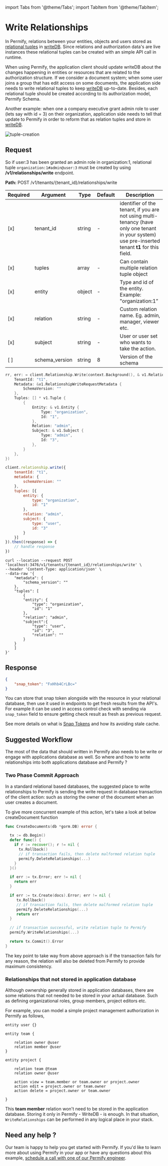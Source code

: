 import Tabs from '@theme/Tabs';
import TabItem from '@theme/TabItem';

# Write Relationships

In Permify, relations between your entities, objects and users stored as [relational tuples] in [writeDB]. Since relations and authorization data's are live instances these relational tuples can be created with an simple API call in runtime. 

When using Permify, the application client should update writeDB about the changes happening in entities or resources that are related to the authorization structure. If we consider a document system; when some user joins a group that has edit access on some documents, the application side needs to write relational tuples to keep [writeDB] up-to-date. Besides, each relational tuple should be created according to its authorization model, Permify Schema.

Another example: when one a company executive grant admin role to user (lets say with id = 3) on their organization, application side needs to tell that update to Permify in order to reform that as relation tuples and store in [writeDB].

![tuple-creation](https://user-images.githubusercontent.com/34595361/186637488-30838a3b-849a-4859-ae4f-d664137bb6ba.png)

[relational tuples]: ../../getting-started/sync-data
[writeDB]: ../../getting-started/sync-data#where-relational-tuples-used

## Request

So if user:3 has been granted an admin role in organization:1, relational tuple `organization:1#admin@user:3` must be created by using **/v1/relationships/write** endpoint.

**Path:** POST /v1/tenants/{tenant_id}/relationships/write

| Required | Argument | Type | Default | Description |
|----------|-------------------|--------|---------|-------------|
| [x]   | tenant_id | string | - | identifier of the tenant, if you are not using multi-tenancy (have only one tenant in your system) use pre-inserted tenant **t1** for this field. 
| [x]   | tuples | array | - | Can contain multiple relation tuple object|
| [x]   | entity | object | - | Type and id of the entity. Example: "organization:1”|
| [x]   | relation | string | - | Custom relation name. Eg. admin, manager, viewer etc.|
| [x]   | subject | string | - | User or user set who wants to take the action. |
| [ ]   | schema_version | string | 8 | Version of the schema |


<Tabs>
<TabItem value="go" label="Go">

```go
rr, err: = client.Relationship.Write(context.Background(), & v1.RelationshipWriteRequest {
    TenantId: "t1",
    Metadata: &v1.RelationshipWriteRequestMetadata {
        SchemaVersion: ""
    },
    Tuples: [] * v1.Tuple {
        {
            Entity: & v1.Entity {
                Type: "organization",
                Id: "1",
            },
            Relation: "admin",
            Subject: & v1.Subject {
                Type: "admin",
                Id: "3",
            },
        }
    },
})
```

</TabItem>

<TabItem value="node" label="Node">

```javascript
client.relationship.write({
    tenantId: "t1",
    metadata: {
        schemaVersion: ""
    },
    tuples: [{
        entity: {
            type: "organization",
            id: "1"
        },
        relation: "admin",
        subject: {
            type: "user",
            id: "3"
        }
    }]
}).then((response) => {
    // handle response
})
```

</TabItem>
<TabItem value="curl" label="cURL">

```curl
curl --location --request POST 'localhost:3476/v1/tenants/{tenant_id}/relationships/write' \
--header 'Content-Type: application/json' \
--data-raw '{
    "metadata": {
        "schema_version": ""
    },
    "tuples": [
        {
        "entity": {
            "type": "organization",
            "id": "1"
        },
        "relation": "admin",
        "subject":{
            "type": "user",
            "id": "3",
            "relation": ""
        }
    }
    ]
}'
```
</TabItem>
</Tabs>

## Response

```json
{
    "snap_token": "FxHhb4CrLBc="
}
```

You can store that snap token alongside with the resource in your relational database, then use it used in endpoints to get fresh results from the API's. For example it can be used in access control check with sending via `snap_token` field to ensure getting check result as fresh as previous request.

See more details on what is [Snap Tokens](/docs/reference/snap-tokens) and how its avoiding stale cache.

## Suggested Workflow 

The most of the data that should written in Permify also needs to be write or engage with applications database as well. So where and how to write relationships into both applications database and Permify ?

### Two Phase Commit Approach
In a standard relational based databases, the suggested place to write relationships to Permify is sending the write request in database transaction of the client action: such as storing the owner of the document when an user creates a document.

To give more concurrent example of this action, let's take a look at below createDocument function 

```go
func CreateDocuments(db *gorm.DB) error {

  tx := db.Begin()
  defer func() {
    if r := recover(); r != nil {
      tx.Rollback()
      // if transaction fails, then delete malformed relation tuple 
      permify.DeleteRelationships(...)
    }
  }()

  if err := tx.Error; err != nil {
    return err
  }

  if err := tx.Create(docs).Error; err != nil {
     tx.Rollback()
     // if transaction fails, then delete malformed relation tuple 
     permify.DeleteRelationships(...)
     return err
  }

  // if transaction successful, write relation tuple to Permify 
  permify.WriteRelationships(...)

  return tx.Commit().Error
}
```
The key point to take way from above approach is if the transaction fails for any reason, the relation will also be deleted from Permify to provide maximum consistency.

### Relationships that not stored in application database

Although ownership generally stored in application databases, there are some relations that not needed to be stored in your actual database. Such as defining organizational roles, group members, project editors etc.

For example, you can model a simple project management authorization in Permify as follows, 

```perm
entity user {}

entity team {

    relation owner @user
    relation member @user
}

entity project {

    relation team @team
    relation owner @user

    action view = team.member or team.owner or project.owner
    action edit = project.owner or team.owner
    action delete = project.owner or team.owner

}
```

This **team member** relation won't need to be stored in the application database. Storing it only in Permify - WriteDB - is enough. In that situation, `WriteRelationships` can be performed in any logical place in your stack.

## Need any help ?

Our team is happy to help you get started with Permify. If you'd like to learn more about using Permify in your app or have any questions about this example, [schedule a call with one of our Permify engineer](https://meetings-eu1.hubspot.com/ege-aytin/call-with-an-expert).